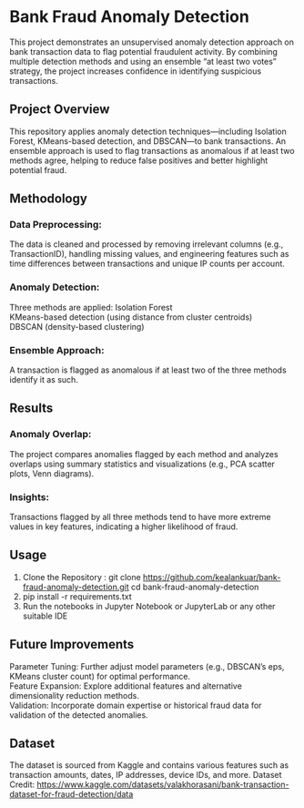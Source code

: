 # Bank Fraud Anomaly Detection

This project demonstrates an unsupervised anomaly detection approach on bank transaction data to flag potential fraudulent activity. By combining multiple detection methods and using an ensemble “at least two votes” strategy, the project increases confidence in identifying suspicious transactions.

## Project Overview
This repository applies anomaly detection techniques—including Isolation Forest, KMeans-based detection, and DBSCAN—to bank transactions. An ensemble approach is used to flag transactions as anomalous if at least two methods agree, helping to reduce false positives and better highlight potential fraud.

## Methodology
### Data Preprocessing:
The data is cleaned and processed by removing irrelevant columns (e.g., TransactionID), handling missing values, and engineering features such as time differences between transactions and unique IP counts per account.

### Anomaly Detection:
Three methods are applied:
Isolation Forest  
KMeans-based detection (using distance from cluster centroids)  
DBSCAN (density-based clustering)

### Ensemble Approach:
A transaction is flagged as anomalous if at least two of the three methods identify it as such.

## Results
### Anomaly Overlap:
The project compares anomalies flagged by each method and analyzes overlaps using summary statistics and visualizations (e.g., PCA scatter plots, Venn diagrams).

### Insights:
Transactions flagged by all three methods tend to have more extreme values in key features, indicating a higher likelihood of fraud.

## Usage
1. Clone the Repository :
   git clone https://github.com/kealankuar/bank-fraud-anomaly-detection.git
   cd bank-fraud-anomaly-detection
2. pip install -r requirements.txt
3. Run the notebooks in Jupyter Notebook or JupyterLab or any other suitable IDE

## Future Improvements
Parameter Tuning: Further adjust model parameters (e.g., DBSCAN’s eps, KMeans cluster count) for optimal performance.  
Feature Expansion: Explore additional features and alternative dimensionality reduction methods.  
Validation: Incorporate domain expertise or historical fraud data for validation of the detected anomalies.  

## Dataset
The dataset is sourced from Kaggle and contains various features such as transaction amounts, dates, IP addresses, device IDs, and more.
Dataset Credit: https://www.kaggle.com/datasets/valakhorasani/bank-transaction-dataset-for-fraud-detection/data
